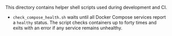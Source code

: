 This directory contains helper shell scripts used during development and CI.

- `check_compose_health.sh` waits until all Docker Compose services report a
  `healthy` status. The script checks containers up to forty times and exits with
  an error if any service remains unhealthy.
